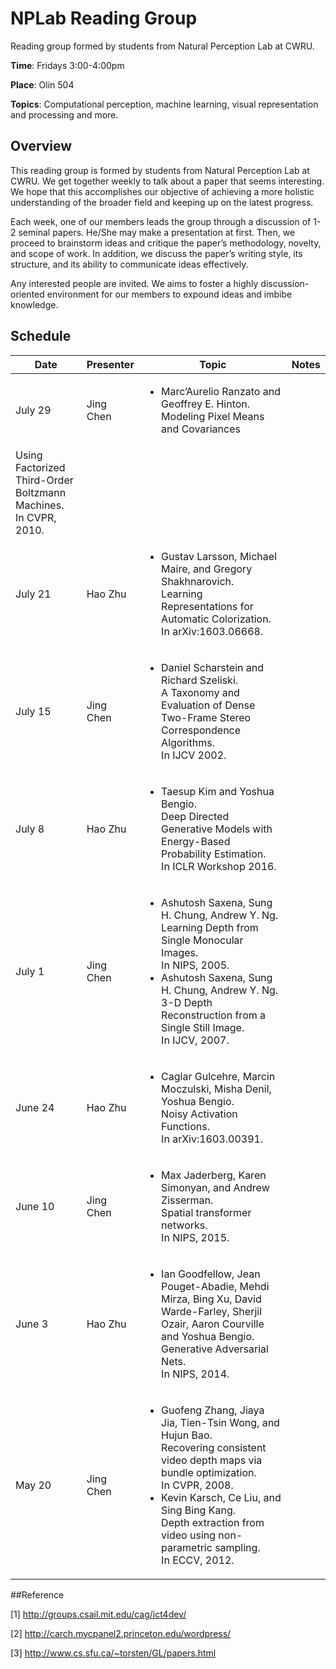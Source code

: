 
# NPLab Reading Group
Reading group formed by students from Natural Perception Lab at CWRU.


**Time**: Fridays 3:00-4:00pm

**Place**: Olin 504

**Topics**: Computational perception, machine learning, visual representation and processing and more.

## Overview
This reading group is formed by students from Natural Perception Lab at CWRU. We get together weekly to talk about a paper that seems interesting. We hope that this accomplishes our objective of achieving a more holistic understanding of the broader field and keeping up on the latest progress.

Each week, one of our members leads the group through a discussion of 1-2 seminal papers. He/She may make a presentation at first. Then, we proceed to brainstorm ideas and critique the paper’s methodology, novelty, and scope of work. In addition, we discuss the paper’s writing style, its structure, and its ability to communicate ideas effectively. 

Any interested people are invited. We aims to foster a highly discussion-oriented environment for our members to expound ideas and imbibe knowledge.

## Schedule

| Date | Presenter | Topic |  Notes |
| ---  | --- | --- | --- |
| July 29| Jing Chen | <ul><li> Marc’Aurelio Ranzato and Geoffrey E. Hinton.<br> Modeling Pixel Means and Covariances
Using Factorized Third-Order Boltzmann Machines.<br> In CVPR, 2010.</li></ul>||
|July 21| Hao Zhu | <ul><li>Gustav Larsson, Michael Maire, and Gregory Shakhnarovich.<br> Learning Representations for Automatic Colorization.<br>In arXiv:1603.06668.</li></ul>||
| July 15| Jing Chen | <ul> <li>Daniel Scharstein and Richard Szeliski.<br>A Taxonomy and Evaluation of Dense Two-Frame Stereo Correspondence Algorithms. <br> In IJCV 2002. </li></ul> | |
| July 8 | Hao Zhu | <ul><li>Taesup Kim and Yoshua Bengio. <br>Deep Directed Generative Models with Energy-Based Probability Estimation.<br>In ICLR Workshop 2016.</li></ul>| |
| July 1|Jing Chen | <ul><li>Ashutosh Saxena, Sung H. Chung, Andrew Y. Ng. <br >Learning Depth from Single Monocular Images. <br>In NIPS, 2005.</li><li>Ashutosh Saxena, Sung H. Chung, Andrew Y. Ng.<br> 3-D Depth Reconstruction from a Single Still Image.<br> In IJCV, 2007.</li></ul>| |
| June 24| Hao Zhu |<ul><li>Caglar Gulcehre, Marcin Moczulski, Misha Denil, Yoshua Bengio.<br>Noisy Activation Functions.<br>In  arXiv:1603.00391.</li></ul>||
|June 10 | Jing Chen| <ul> <li>Max Jaderberg, Karen Simonyan, and Andrew Zisserman.<br> Spatial transformer networks.<br> In NIPS, 2015. </li></ul>| |
|June 3| Hao Zhu|<ul><li>Ian Goodfellow, Jean Pouget-Abadie, Mehdi Mirza, Bing Xu, David Warde-Farley, Sherjil Ozair, Aaron Courville and Yoshua Bengio. <br> Generative Adversarial Nets.<br> In NIPS, 2014. </li> </ul>| |
|May 20| Jing Chen| <ul><li> Guofeng Zhang, Jiaya Jia, Tien-Tsin Wong, and Hujun Bao. <br> Recovering consistent video depth maps via bundle optimization. <br> In CVPR, 2008. </li> <li> Kevin Karsch, Ce Liu, and Sing Bing Kang. <br> Depth extraction from video using non-parametric sampling. <br> In ECCV, 2012.</li> </ul> | |

##Reference

[1] <http://groups.csail.mit.edu/cag/ict4dev/> 

[2] <http://carch.mycpanel2.princeton.edu/wordpress/>

[3] <http://www.cs.sfu.ca/~torsten/GL/papers.html>
